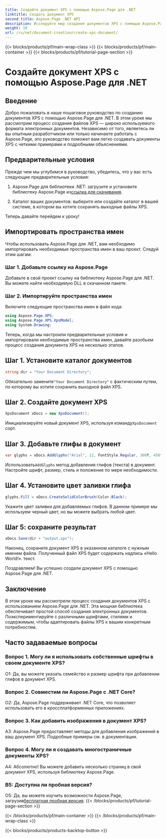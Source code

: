 ```yaml
---
title: Создайте документ XPS с помощью Aspose.Page для .NET
linktitle: Создать документ XPS
second_title: Aspose.Page .NET API
description: Исследуйте мир создания документов XPS с помощью Aspose.Page для .NET. Следуйте нашему пошаговому руководству, чтобы легко создавать электронные документы.
weight: 10
url: /ru/net/document-creation/create-xps-document/
---
```


{{< blocks/products/pf/main-wrap-class >}}
{{< blocks/products/pf/main-container >}}
{{< blocks/products/pf/tutorial-page-section >}}

# Создайте документ XPS с помощью Aspose.Page для .NET

## Введение

Добро пожаловать в наше пошаговое руководство по созданию документов XPS с помощью Aspose.Page для .NET. В этом уроке мы рассмотрим процесс создания файлов XPS — широко используемого формата электронных документов. Независимо от того, являетесь ли вы опытным разработчиком или только начинаете работать с Aspose.Page, это руководство поможет вам легко создавать документы XPS с четкими примерами и подробными объяснениями.

## Предварительные условия

Прежде чем мы углубимся в руководство, убедитесь, что у вас есть следующие предварительные условия:

1.  Aspose.Page для библиотеки .NET: загрузите и установите библиотеку Aspose.Page из[ссылка для скачивания](https://releases.aspose.com/page/net/).

2. Каталог ваших документов: выберите или создайте каталог в вашей системе, в котором вы хотите сохранять выходные файлы XPS.

Теперь давайте перейдем к уроку!

## Импортировать пространства имен

Чтобы использовать Aspose.Page для .NET, вам необходимо импортировать необходимые пространства имен в ваш проект. Следуй этим шагам:

### Шаг 1. Добавьте ссылку на Aspose.Page

Добавьте в свой проект ссылку на библиотеку Aspose.Page для .NET. Вы можете найти необходимую DLL в скачанном пакете.

### Шаг 2. Импортируйте пространства имен

Включите следующие пространства имен в файл кода:

```csharp
using Aspose.Page.XPS;
using Aspose.Page.XPS.XpsModel;
using System.Drawing;
```

Теперь, когда мы настроили предварительные условия и импортировали необходимые пространства имен, давайте разобьем процесс создания документа XPS на несколько этапов.

## Шаг 1. Установите каталог документов

```csharp
string dir = "Your Document Directory";
```

 Обязательно замените`"Your Document Directory"` с фактическим путем, по которому вы хотите сохранить выходной файл XPS.

## Шаг 2. Создайте документ XPS

```csharp
XpsDocument xDocs = new XpsDocument();
```

 Инициализируйте новый документ XPS, используя команду`XpsDocument` сорт.

## Шаг 3. Добавьте глифы в документ

```csharp
var glyphs = xDocs.AddGlyphs("Arial", 12, FontStyle.Regular, 300f, 450f, "Hello World!");
```

 Использовать`AddGlyphs` метод добавления глифов (текста) в документ. Настройте шрифт, размер, стиль и положение по мере необходимости.

## Шаг 4. Установите цвет заливки глифа

```csharp
glyphs.Fill = xDocs.CreateSolidColorBrush(Color.Black);
```

Укажите цвет заливки для добавляемых глифов. В данном примере мы используем черный цвет, но вы можете выбрать любой цвет.

## Шаг 5: сохраните результат

```csharp
xDocs.Save(dir + "output.xps");
```

Наконец, сохраните документ XPS в указанном каталоге с нужным именем файла. Полученный файл XPS будет содержать надпись «Hello World!». текст.

Поздравляем! Вы успешно создали документ XPS с помощью Aspose.Page для .NET.

## Заключение

В этом уроке мы рассмотрели процесс создания документов XPS с использованием Aspose.Page для .NET. Эта мощная библиотека обеспечивает простой способ создания электронных документов. Поэкспериментируйте с различными шрифтами, стилями и содержимым, чтобы адаптировать файлы XPS к вашим конкретным потребностям.

## Часто задаваемые вопросы

### Вопрос 1. Могу ли я использовать собственные шрифты в своем документе XPS?

О1: Да, вы можете указать семейство и размер шрифта при добавлении глифов в документ XPS.

### Вопрос 2. Совместим ли Aspose.Page с .NET Core?

О2: Да, Aspose.Page поддерживает .NET Core, что позволяет использовать его в кроссплатформенных приложениях.

### Вопрос 3. Как добавить изображения в документ XPS?

A3: Aspose.Page предоставляет методы для добавления изображений в ваш документ XPS. Подробные примеры см. в документации.

### Вопрос 4. Могу ли я создавать многостраничные документы XPS?

А4: Абсолютно! Вы можете добавить несколько страниц в свой документ XPS, используя библиотеку Aspose.Page.

### В5: Доступна ли пробная версия?

 О5: Да, вы можете изучить возможности Aspose.Page, загрузив[бесплатная пробная версия](https://releases.aspose.com/).
{{< /blocks/products/pf/tutorial-page-section >}}

{{< /blocks/products/pf/main-container >}}
{{< /blocks/products/pf/main-wrap-class >}}

{{< blocks/products/products-backtop-button >}}
